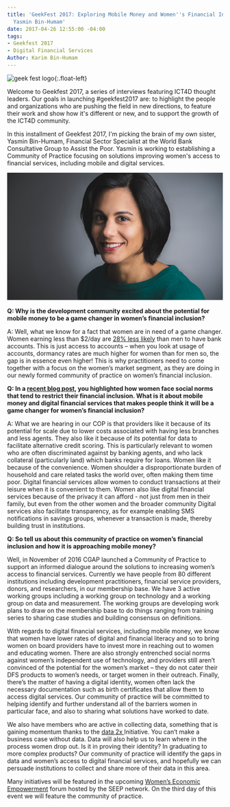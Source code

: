 ```yaml
---
title: 'GeekFest 2017: Exploring Mobile Money and Women''s Financial Inclusion with
  Yasmin Bin-Humam'
date: 2017-04-26 12:55:00 -04:00
tags:
- Geekfest 2017
- Digital Financial Services
Author: Karim Bin-Humam
---
```


![geek fest logo](/api/v2/sites/568d4cf73aaede128400000b/source/_uploads/geek%20fest%20smallest.jpg?download){:.float-left}

Welcome to Geekfest 2017, a series of interviews featuring ICT4D thought leaders. Our goals in launching #geekfest2017 are: to highlight the people and organizations who are pushing the field in new directions, to feature their work and show how it's different or new, and to support the growth of the ICT4D community.

In this installment of Geekfest 2017, I'm picking the brain of my own sister, Yasmin Bin-Humam, Financial Sector Specialist at the World Bank Consultative Group to Assist the Poor. Yasmin is working to establishing a Community of Practice focusing on solutions improving women's access to financial services, including mobile and digital services.

![yasmin.png](/uploads/yasmin.png)

**Q:  Why is the development community excited about the potential for mobile money to be a game changer in women’s financial inclusion?**

A: Well, what we know for a fact that women are in need of a game changer. Women earning less than $2/day are [28% less likely](http://www.worldbank.org/en/news/feature/2012/04/19/three-quarters-of-the-worlds-poor-are-unbanked) than men to have bank accounts. This is just access to accounts – when you look at usage of accounts, dormancy rates are much higher for women than for men so, the gap is in essence even higher! This is why practitioners need to come together with a focus on the women’s market segment, as they are doing in our newly formed community of practice on women’s financial inclusion.

**Q: In a [recent blog post](http://www.cgap.org/blog/how-social-norms-affect-women%E2%80%99s-financial-inclusion), you highlighted how women face social norms that tend to restrict their financial inclusion. What is it about mobile money and digital financial services that makes people think it will be a game changer for women’s financial inclusion?**

A: What we are hearing in our COP is that providers like it because of its potential for scale due to lower costs associated with having less branches and less agents. They also like it because of its potential for data to facilitate alternative credit scoring. This is particularly relevant to women who are often discriminated against by banking agents, and who lack collateral (particularly land) which banks require for loans.
Women like it because of the convenience. Women shoulder a disproportionate burden of household and care related tasks the world over, often making them time poor. Digital financial services allow women to conduct transactions at their leisure when it is convenient to them. Women also like digital financial services because of the privacy it can afford - not just from men in their family, but even from the other women and the broader community Digital services also facilitate transparency, as for example enabling SMS notifications in savings groups, whenever a transaction is made, thereby building trust in institutions.

**Q: So tell us about this community of practice on women’s financial inclusion and how it is approaching mobile money?**

Well, in November of 2016 CGAP launched a Community of Practice to support an informed dialogue around the solutions to increasing women’s access to financial services. Currently we have people from 80 different institutions including development practitioners, financial service providers, donors, and researchers, in our membership base. We have 3 active working groups including a working group on technology and a working group on data and measurement. The working groups are developing work plans to draw on the membership base to do things ranging from training series to sharing case studies and building consensus on definitions.

With regards to digital financial services, including mobile money, we know that women have lower rates of digital and financial literacy and so to bring women on board providers have to invest more in reaching out to women and educating women. There are also strongly entrenched social norms against women’s independent use of technology, and providers still aren’t convinced of the potential for the women’s market – they do not cater their DFS products to women’s needs, or target women in their outreach. Finally, there’s the matter of having a digital identity, women often lack the necessary documentation such as birth certificates that allow them to access digital services. Our community of practice will be committed to helping identify and further understand all of the barriers women in particular face, and also to sharing what solutions have worked to date.

We also have members who are active in collecting data, something that is gaining momentum thanks to the [data 2x ](http://data2x.org/)Initiative. You can’t make a business case without data. Data will also help us to learn where in the process women drop out. Is it in proving their identity? In graduating to more complex products? Our community of practice will identify the gaps in data and women’s access to digital financial services, and hopefully we can persuade institutions to collect and share more of their data in this area.

Many initiatives will be featured in the upcoming [Women’s Economic Empowerment](https://weeforum2017.org/) forum hosted by the SEEP network. On the third day of this event we will feature the community of practice.